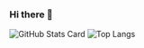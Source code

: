 ### Hi there 👋

![GitHub Stats Card](https://github-readme-stats.vercel.app/api?username=yamatsum&show_icons=true&count_private=true&hide_title=true)
![Top Langs](https://github-readme-stats.vercel.app/api/top-langs/?username=yamatsum&layout=compact&hide_title=true&langs_count=6)

<!--
**yamatsum/yamatsum** is a ✨ _special_ ✨ repository because its `README.md` (this file) appears on your GitHub profile.

Here are some ideas to get you started:

- 🔭 I’m currently working on ...
- 🌱 I’m currently learning ...
- 👯 I’m looking to collaborate on ...
- 🤔 I’m looking for help with ...
- 💬 Ask me about ...
- 📫 How to reach me: ...
- 😄 Pronouns: ...
- ⚡ Fun fact: ...
-->
